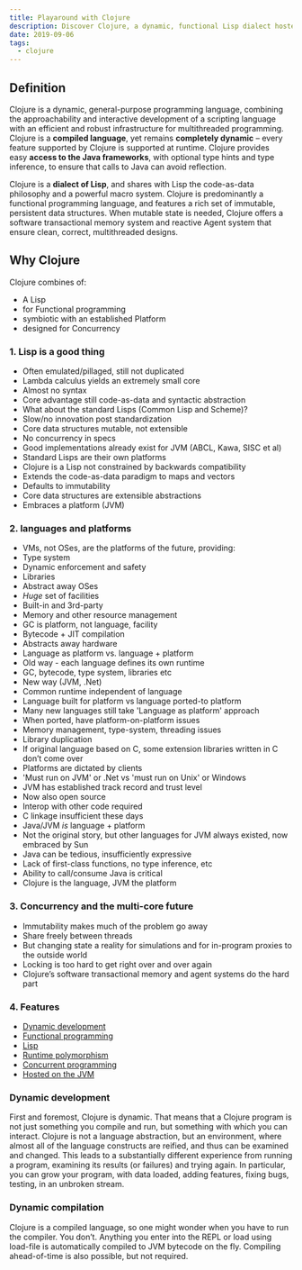 ```yaml
---
title: Playaround with Clojure
description: Discover Clojure, a dynamic, functional Lisp dialect hosted on the JVM, offering powerful concurrency, immutable data structures, and seamless Java integration for efficient multithreaded programming.
date: 2019-09-06
tags:
  - clojure
---
```


## Definition

Clojure is a dynamic, general-purpose programming language, combining the approachability and interactive development of a scripting language with an efficient and robust infrastructure for multithreaded programming. Clojure is a **compiled language**, yet remains **completely dynamic** – every feature supported by Clojure is supported at runtime. Clojure provides easy **access to the Java frameworks**, with optional type hints and type inference, to ensure that calls to Java can avoid reflection.

Clojure is a **dialect of Lisp**, and shares with Lisp the code-as-data philosophy and a powerful macro system. Clojure is predominantly a functional programming language, and features a rich set of immutable, persistent data structures. When mutable state is needed, Clojure offers a software transactional memory system and reactive Agent system that ensure clean, correct, multithreaded designs.

## Why Clojure

Clojure combines of:

- A Lisp
- for Functional programming
- symbiotic with an established Platform
- designed for Concurrency

### 1. Lisp is a good thing

- Often emulated/pillaged, still not duplicated
- Lambda calculus yields an extremely small core
- Almost no syntax
- Core advantage still code-as-data and syntactic abstraction
- What about the standard Lisps (Common Lisp and Scheme)?
- Slow/no innovation post standardization
- Core data structures mutable, not extensible
- No concurrency in specs
- Good implementations already exist for JVM (ABCL, Kawa, SISC et al)
- Standard Lisps are their own platforms
- Clojure is a Lisp not constrained by backwards compatibility
- Extends the code-as-data paradigm to maps and vectors
- Defaults to immutability
- Core data structures are extensible abstractions
- Embraces a platform (JVM)

### 2. languages and platforms

- VMs, not OSes, are the platforms of the future, providing:
- Type system
- Dynamic enforcement and safety
- Libraries
- Abstract away OSes
- *Huge* set of facilities
- Built-in and 3rd-party
- Memory and other resource management
- GC is platform, not language, facility
- Bytecode + JIT compilation
- Abstracts away hardware
- Language as platform vs. language + platform
- Old way - each language defines its own runtime
- GC, bytecode, type system, libraries etc
- New way (JVM, .Net)
- Common runtime independent of language
- Language built for platform vs language ported-to platform
- Many new languages still take 'Language as platform' approach
- When ported, have platform-on-platform issues
- Memory management, type-system, threading issues
- Library duplication
- If original language based on C, some extension libraries written in C don’t come over
- Platforms are dictated by clients
- 'Must run on JVM' or .Net vs 'must run on Unix' or Windows
- JVM has established track record and trust level
- Now also open source
- Interop with other code required
- C linkage insufficient these days
- Java/JVM *is* language + platform
- Not the original story, but other languages for JVM always existed, now embraced by Sun
- Java can be tedious, insufficiently expressive
- Lack of first-class functions, no type inference, etc
- Ability to call/consume Java is critical
- Clojure is the language, JVM the platform

### 3. Concurrency and the multi-core future

- Immutability makes much of the problem go away
- Share freely between threads
- But changing state a reality for simulations and for in-program proxies to the outside world
- Locking is too hard to get right over and over again
- Clojure’s software transactional memory and agent systems do the hard part

### 4. Features

- [Dynamic development](https://clojure.org/about/dynamic)
- [Functional programming](https://clojure.org/about/functional_programming)
- [Lisp](https://clojure.org/about/lisp)
- [Runtime polymorphism](https://clojure.org/about/runtime_polymorphism)
- [Concurrent programming](https://clojure.org/about/concurrent_programming)
- [Hosted on the JVM](https://clojure.org/about/jvm_hosted)

### Dynamic development

First and foremost, Clojure is dynamic. That means that a Clojure program is not just something you compile and run, but something with which you can interact. Clojure is not a language abstraction, but an environment, where almost all of the language constructs are reified, and thus can be examined and changed. This leads to a substantially different experience from running a program, examining its results (or failures) and trying again. In particular, you can grow your program, with data loaded, adding features, fixing bugs, testing, in an unbroken stream.

### Dynamic compilation

Clojure is a compiled language, so one might wonder when you have to run the compiler. You don’t. Anything you enter into the REPL or load using load-file is automatically compiled to JVM bytecode on the fly. Compiling ahead-of-time is also possible, but not required.
